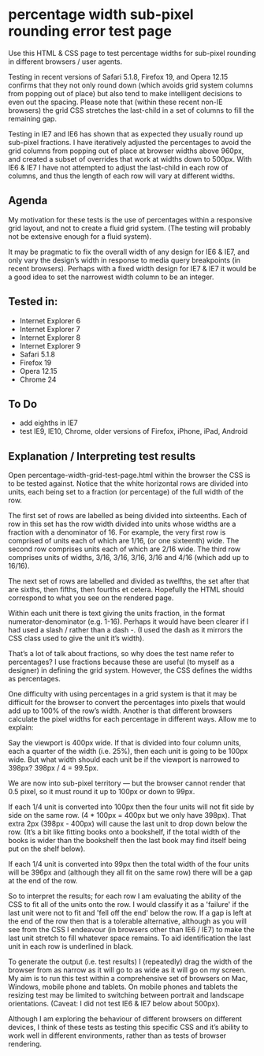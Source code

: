 percentage width sub-pixel rounding error test page
===================================================

Use this HTML & CSS page to test percentage widths for sub-pixel rounding in different browsers / user agents.

Testing in recent versions of Safari 5.1.8, Firefox 19, and Opera 12.15 confirms that they not only round down (which avoids grid system columns from popping out of place) but also tend to make intelligent decisions to even out the spacing.  Please note that (within these recent non-IE browsers) the grid CSS stretches the last-child in a set of columns to fill the remaining gap.

Testing in IE7 and IE6 has shown that as expected they usually round up sub-pixel fractions. I have iteratively adjusted the percentages to avoid the grid columns from popping out of place at browser widths above 960px, and created a subset of overrides that work at widths down to 500px.  With IE6 & IE7 I have not attempted to adjust the last-child in each row of columns, and thus the length of each row will vary at different widths.

## Agenda
My motivation for these tests is the use of percentages within a responsive grid layout, and not to create a fluid grid system. (The testing will probably not be extensive enough for a fluid system).

It may be pragmatic to fix the overall width of any design for IE6 & IE7, and only vary the design’s width in response to media query breakpoints (in recent browsers). Perhaps with a fixed width design for IE7 & IE7 it would be a good idea to set the narrowest width column to be an integer.

## Tested in:
* Internet Explorer 6
* Internet Explorer 7
* Internet Explorer 8
* Internet Explorer 9
* Safari 5.1.8
* Firefox 19
* Opera 12.15
* Chrome 24

## To Do
* add eighths in IE7
* test IE9, IE10, Chrome, older versions of Firefox, iPhone, iPad, Android

## Explanation / Interpreting test results
Open percentage-width-grid-test-page.html within the browser the CSS is to be tested against. Notice that the white horizontal rows are divided into units, each being set to a fraction (or percentage) of the full width of the row.

The first set of rows are labelled as being divided into sixteenths. Each of row in this set has the row width divided into units whose widths are a fraction with a denominator of 16. For example, the very first row is comprised of units each of which are 1/16, (or one sixteenth) wide. The second row comprises units each of which are 2/16 wide. The third row comprises units of widths, 3/16, 3/16, 3/16, 3/16 and 4/16 (which add up to 16/16).

The next set of rows are labelled and divided as twelfths, the set after that are sixths, then fifths, then fourths et cetera. Hopefully the HTML should correspond to what you see on the rendered page.

Within each unit there is text giving the units fraction, in the format numerator-denominator (e.g. 1-16). Perhaps it would have been clearer if I had used a slash / rather than a dash -. (I used the dash as it mirrors the CSS class used to give the unit it’s width).

That’s a lot of talk about fractions, so why does the test name refer to percentages? I use fractions because these are useful (to myself as a designer) in defining the grid system. However, the CSS defines the widths as percentages.

One difficulty with using percentages in a grid system is that it may be difficult for the browser to convert the percentages into pixels that would add up to 100% of the row’s width. Another is that different browsers calculate the pixel widths for each percentage in different ways. Allow me to explain:

Say the viewport is 400px wide. If that is divided into four column units, each a quarter of the width (i.e. 25%), then each unit is going to be 100px wide. But what width should each unit be if the viewport is narrowed to 398px? 398px / 4 = 99.5px.

We are now into sub-pixel territory — but the browser cannot render that 0.5 pixel, so it must round it up to 100px or down to 99px.

If each 1/4 unit is converted into 100px then the four units will not fit side by side on the same row. (4 * 100px = 400px but we only have 398px). That extra 2px (398px - 400px) will cause the last unit to drop down below the row. (It’s a bit like fitting books onto a bookshelf, if the total width of the books is wider than the bookshelf then the last book may find itself being put on the shelf below).

If each 1/4 unit is converted into 99px then the total width of the four units will be 396px and (although they all fit on the same row) there will be a gap at the end of the row.

So to interpret the results; for each row I am evaluating the ability of the CSS to fit all of the units onto the row. I would classify it as a 'failure' if the last unit were not to fit and 'fell off the end' below the row. If a gap is left at the end of the row then that is a tolerable alternative, although as you will see from the CSS I endeavour (in browsers other than IE6 / IE7) to make the last unit stretch to fill whatever space remains.  To aid identification the last unit in each row is underlined in black.

To generate the output (i.e. test results) I (repeatedly) drag the width of the browser from as narrow as it will go to as wide as it will go on my screen. My aim is to run this test within a comprehensive set of browsers on Mac, Windows, mobile phone and tablets. On mobile phones and tablets the resizing test may be limited to switching between portrait and landscape orientations. (Caveat: I did not test IE6 & IE7 below about 500px).

Although I am exploring the behaviour of different browsers on different devices, I think of these tests as testing this specific CSS and it’s ability to work well in different environments, rather than as tests of browser rendering.

				
				
				
